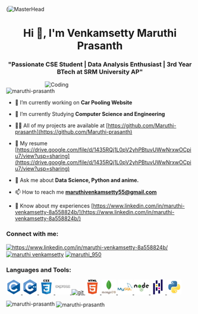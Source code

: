 (![MasterHead](https://user-images.githubusercontent.com/74038190/225813708-98b745f2-7d22-48cf-9150-083f1b00d6c9.gif)
<h1 align="center">Hi 👋, I'm Venkamsetty Maruthi Prasanth</h1>
<h3 align="center">"Passionate CSE Student | Data Analysis Enthusiast | 3rd Year BTech at SRM University AP"</h3>



<img align="right" alt="Coding" width="400" src="https://gifdb.com/images/high/animated-chock-coding-c78f6elj32sfoi8q.gif​">

<p align="left"> <img src="https://komarev.com/ghpvc/?username=maruthi-prasanth&label=Profile%20views&color=0e75b6&style=flat" alt="maruthi-prasanth" /> </p>

- 🔭 I’m currently working on **Car Pooling Website**

- 🌱 I’m currently Studying **Computer Science and Engineering**

- 👨‍💻 All of my projects are available at [https://github.com/Maruthi-prasanth](https://github.com/Maruthi-prasanth)

- 📝 My resume [https://drive.google.com/file/d/1435RQj1L0pV2yhPBtuvUWwNrxwOCpiu7/view?usp=sharing](https://drive.google.com/file/d/1435RQj1L0pV2yhPBtuvUWwNrxwOCpiu7/view?usp=sharing)

- 💬 Ask me about **Data Science, Python and anime.**

- 📫 How to reach me **maruthivenkamsetty55@gmail.com**

- 📄 Know about my experiences [https://www.linkedin.com/in/maruthi-venkamsetty-8a558824b/](https://www.linkedin.com/in/maruthi-venkamsetty-8a558824b/)

<h3 align="left">Connect with me:</h3>
<p align="left">
<a href="https://linkedin.com/in/https://www.linkedin.com/in/maruthi-venkamsetty-8a558824b/" target="blank"><img align="center" src="https://raw.githubusercontent.com/rahuldkjain/github-profile-readme-generator/master/src/images/icons/Social/linked-in-alt.svg" alt="https://www.linkedin.com/in/maruthi-venkamsetty-8a558824b/" height="30" width="40" /></a>
<a href="https://fb.com/maruthi venkamsetty" target="blank"><img align="center" src="https://raw.githubusercontent.com/rahuldkjain/github-profile-readme-generator/master/src/images/icons/Social/facebook.svg" alt="maruthi venkamsetty" height="30" width="40" /></a>
<a href="https://instagram.com/maruthi_950" target="blank"><img align="center" src="https://raw.githubusercontent.com/rahuldkjain/github-profile-readme-generator/master/src/images/icons/Social/instagram.svg" alt="maruthi_950" height="30" width="40" /></a>
</p>

<h3 align="left">Languages and Tools:</h3>
<p align="left"> <a href="https://www.cprogramming.com/" target="_blank" rel="noreferrer"> <img src="https://raw.githubusercontent.com/devicons/devicon/master/icons/c/c-original.svg" alt="c" width="40" height="40"/> </a> <a href="https://www.w3schools.com/cpp/" target="_blank" rel="noreferrer"> <img src="https://raw.githubusercontent.com/devicons/devicon/master/icons/cplusplus/cplusplus-original.svg" alt="cplusplus" width="40" height="40"/> </a> <a href="https://www.w3schools.com/css/" target="_blank" rel="noreferrer"> <img src="https://raw.githubusercontent.com/devicons/devicon/master/icons/css3/css3-original-wordmark.svg" alt="css3" width="40" height="40"/> </a> <a href="https://expressjs.com" target="_blank" rel="noreferrer"> <img src="https://raw.githubusercontent.com/devicons/devicon/master/icons/express/express-original-wordmark.svg" alt="express" width="40" height="40"/> </a> <a href="https://git-scm.com/" target="_blank" rel="noreferrer"> <img src="https://www.vectorlogo.zone/logos/git-scm/git-scm-icon.svg" alt="git" width="40" height="40"/> </a> <a href="https://www.w3.org/html/" target="_blank" rel="noreferrer"> <img src="https://raw.githubusercontent.com/devicons/devicon/master/icons/html5/html5-original-wordmark.svg" alt="html5" width="40" height="40"/> </a> <a href="https://www.mongodb.com/" target="_blank" rel="noreferrer"> <img src="https://raw.githubusercontent.com/devicons/devicon/master/icons/mongodb/mongodb-original-wordmark.svg" alt="mongodb" width="40" height="40"/> </a> <a href="https://www.mysql.com/" target="_blank" rel="noreferrer"> <img src="https://raw.githubusercontent.com/devicons/devicon/master/icons/mysql/mysql-original-wordmark.svg" alt="mysql" width="40" height="40"/> </a> <a href="https://nodejs.org" target="_blank" rel="noreferrer"> <img src="https://raw.githubusercontent.com/devicons/devicon/master/icons/nodejs/nodejs-original-wordmark.svg" alt="nodejs" width="40" height="40"/> </a> <a href="https://pandas.pydata.org/" target="_blank" rel="noreferrer"> <img src="https://raw.githubusercontent.com/devicons/devicon/2ae2a900d2f041da66e950e4d48052658d850630/icons/pandas/pandas-original.svg" alt="pandas" width="40" height="40"/> </a> <a href="https://www.python.org" target="_blank" rel="noreferrer"> <img src="https://raw.githubusercontent.com/devicons/devicon/master/icons/python/python-original.svg" alt="python" width="40" height="40"/> </a> </p>

<p><img align="left" src="https://github-readme-stats.vercel.app/api/top-langs?username=maruthi-prasanth&show_icons=true&locale=en&layout=compact" alt="maruthi-prasanth" /></p>

<p>&nbsp;<img align="center" src="https://github-readme-stats.vercel.app/api?username=maruthi-prasanth&show_icons=true&locale=en" alt="maruthi-prasanth" /></p>

